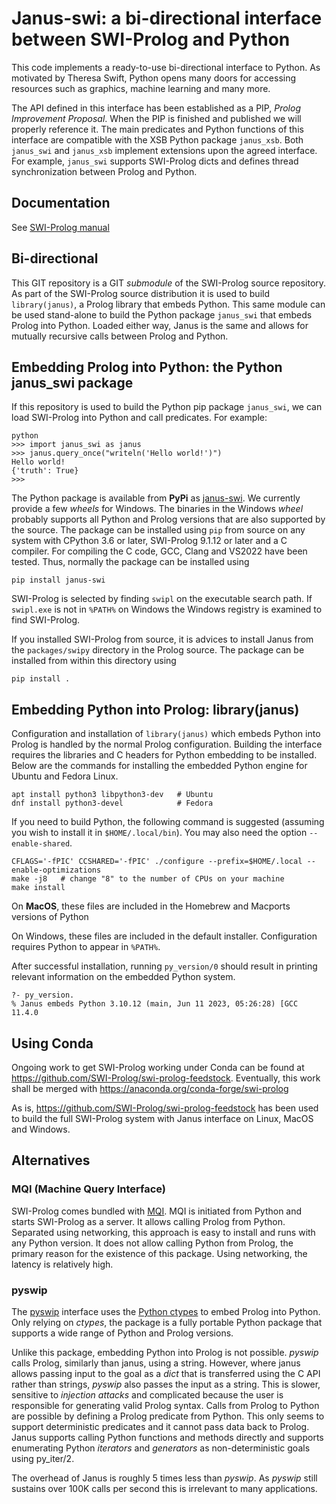# Janus-swi: a bi-directional interface between SWI-Prolog and Python

This  code  implements  a  ready-to-use  bi-directional  interface  to
Python.  As  motivated by Theresa  Swift, Python opens many  doors for
accessing resources such as graphics, machine learning and many more.

The  API defined  in this  interface has  been established  as a  PIP,
_Prolog Improvement Proposal_.  When the PIP is finished and published
we  will  properly  reference  it.  The  main  predicates  and  Python
functions of this interface are compatible with the XSB Python package
`janus_xsb`.   Both `janus_swi`  and `janus_xsb`  implement extensions
upon  the   agreed  interface.   For  example,   `janus_swi`  supports
SWI-Prolog dicts and defines thread synchronization between Prolog and
Python.

## Documentation

See [SWI-Prolog manual](https://www.swi-prolog.org/pldoc/package/janus)

## Bi-directional

This  GIT repository  is a  GIT _submodule_  of the  SWI-Prolog source
repository.  As part of the  SWI-Prolog source distribution it is used
to build `library(janus)`, a Prolog  library that embeds Python.  This
same  module can  be  used  stand-alone to  build  the Python  package
`janus_swi` that embeds Prolog into  Python.  Loaded either way, Janus
is the same and allows for mutually recursive calls between Prolog and
Python.


## Embedding Prolog into Python: the Python janus_swi package

If  this  repository   is  used  to  build  the   Python  pip  package
`janus_swi`, we can  load SWI-Prolog into Python  and call predicates.
For example:

    python
	>>> import janus_swi as janus
	>>> janus.query_once("writeln('Hello world!')")
	Hello world!
	{'truth': True}
	>>>

The    Python    package    is     available    from    __PyPi__    as
[janus-swi](https://pypi.org/project/janus-swi/).      We    currently
provide  a few  _wheels_ for  Windows.   The binaries  in the  Windows
_wheel_ probably supports all Python and Prolog versions that are also
supported by  the source.   The package can  be installed  using `pip`
from source on any system with CPython 3.6 or later, SWI-Prolog 9.1.12
or later and a  C compiler.  For compiling the C  code, GCC, Clang and
VS2022 have been tested.  Thus,  normally the package can be installed
using

    pip install janus-swi

SWI-Prolog is  selected by  finding `swipl`  on the  executable search
path.   If `swipl.exe`  is not  in ``%PATH%``  on Windows  the Windows
registry is examined to find SWI-Prolog.

If  you installed  SWI-Prolog from  source, it  is advices  to install
Janus from the  `packages/swipy` directory in the  Prolog source.  The
package can be installed from within this directory using

    pip install .


## Embedding Python into Prolog: library(janus)

Configuration and installation of `library(janus)` which embeds Python
into Prolog is  handled by the normal  Prolog configuration.  Building
the  interface  requires  the  libraries  and  C  headers  for  Python
embedding to be installed.   Below are the commands for installing the
embedded Python engine for Ubuntu and Fedora Linux.

    apt install python3 libpython3-dev   # Ubuntu
    dnf install python3-devel            # Fedora

If  you need  to  build  Python, the  following  command is  suggested
(assuming you wish to install  it in `$HOME/.local/bin`). You may also
need the option `--enable-shared`.

    CFLAGS='-fPIC' CCSHARED='-fPIC' ./configure --prefix=$HOME/.local --enable-optimizations
    make -j8   # change "8" to the number of CPUs on your machine
    make install

On __MacOS__,  these files are  included in the Homebrew  and Macports
versions of Python

On  Windows,  these  files  are included  in  the  default  installer.
Configuration requires Python to appear in ``%PATH%``.

After successful installation, running `py_version/0` should result in
printing relevant information on the embedded Python system.

    ?- py_version.
	% Janus embeds Python 3.10.12 (main, Jun 11 2023, 05:26:28) [GCC 11.4.0


## Using Conda

Ongoing work  to get SWI-Prolog  working under  Conda can be  found at
https://github.com/SWI-Prolog/swi-prolog-feedstock.   Eventually, this
work shall be merged with https://anaconda.org/conda-forge/swi-prolog

As  is,  https://github.com/SWI-Prolog/swi-prolog-feedstock  has  been
used  to build  the full  SWI-Prolog  system with  Janus interface  on
Linux, MacOS and Windows.


## Alternatives

### MQI (Machine Query Interface)

SWI-Prolog               comes              bundled               with
[MQI](https://www.swi-prolog.org/pldoc/package/mqi).  MQI is initiated
from  Python and  starts SWI-Prolog  as a  server.  It  allows calling
Prolog from Python.  Separated using networking, this approach is easy
to  install and  runs  with any  Python version.   It  does not  allow
calling Python  from Prolog, the  primary reason for the  existence of
this package.  Using networking, the latency is relatively high.

### pyswip

The   [pyswip](https://github.com/yuce/pyswip)   interface  uses   the
[Python    ctypes](https://docs.python.org/3/library/ctypes.html)   to
embed Prolog into Python.  Only relying  on _ctypes_, the package is a
fully portable Python package that supports a wide range of Python and
Prolog versions.

Unlike this  package, embedding  Python into  Prolog is  not possible.
_pyswip_ calls Prolog, similarly than janus, using a string.  However,
where  janus allows  passing input  to the  goal as  a _dict_  that is
transferred using the C API  rather than strings, _pyswip_ also passes
the  input as  a  string.   This is  slower,  sensitive to  _injection
attacks_  and   complicated  because  the  user   is  responsible  for
generating  valid Prolog  syntax.   Calls from  Prolog  to Python  are
possible by defining a Prolog  predicate from Python.  This only seems
to support  deterministic predicates and  it cannot pass data  back to
Prolog.  Janus supports calling  Python functions and methods directly
and  supports  enumerating  Python  _iterators_  and  _generators_  as
non-deterministic goals using py_iter/2.

The  overhead of  Janus is  roughly 5  times less  than _pyswip_.   As
_pyswip_ still sustains over 100K  calls per second this is irrelevant
to many applications.
